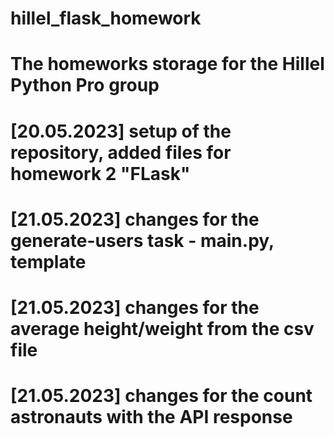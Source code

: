# hillel_flask_homework

# The homeworks storage for the Hillel Python Pro group

# [20.05.2023] setup of the repository, added files for homework 2 "FLask"
# [21.05.2023] changes for the generate-users task - main.py, template
# [21.05.2023] changes for the average height/weight from the csv file
# [21.05.2023] changes for the count astronauts with the API response
